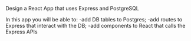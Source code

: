 Design a React App that uses Express and PostgreSQL



In this app you will be able to: 
-add DB tables to Postgres;
-add routes to Express that interact with the DB;
-add components to React that calls the Express APIs